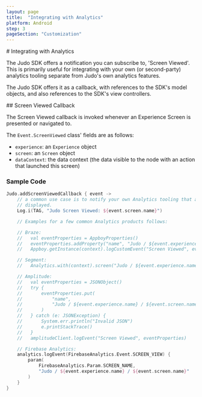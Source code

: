 ```yaml
---
layout: page
title:  "Integrating with Analytics"
platform: Android
step: 3
pageSection: "Customization"
---
```

<section id="{{ page.title | slugify }}" markdown=1>
# Integrating with Analytics

The Judo SDK offers a notification you can subscribe to, 'Screen Viewed'. This is primarily useful for integrating with your own (or second-party) analytics tooling separate from Judo's own analytics features.

The Judo SDK offers it as a callback, with references to the SDK's model objects, and also references to the SDK's view controllers.
</section>
<section id="screen-viewed-callback" markdown=1>
## Screen Viewed Callback

The Screen Viewed callback is invoked whenever an Experience Screen is presented or navigated to.

The `Event.ScreenViewed` class' fields are as follows:

- `experience`: an `Experience` object
- `screen`: an `Screen` object
- `dataContext`: the data context (the data visible to the node with an action that launched this screen)

### Sample Code

```kotlin
Judo.addScreenViewedCallback { event ->
    // a common use case is to notify your own Analytics tooling that a Judo screen has been
    // displayed.
    Log.i(TAG, "Judo Screen Viewed: ${event.screen.name}")

    // Examples for a few common Analytics products follows:

    // Braze:
    //   val eventProperties = AppboyProperties()
    //   eventProperties.addProperty("name", "Judo / ${event.experience.name} / ${event.screen.name}")
    //   Appboy.getInstance(context).logCustomEvent("Screen Viewed", eventProperties)

    // Segment:
    //   Analytics.with(context).screen("Judo / ${event.experience.name} / ${event.screen.name}")

    // Amplitude:
    //   val eventProperties = JSONObject()
    //   try {
    //       eventProperties.put(
    //           "name",
    //           "Judo / ${event.experience.name} / ${event.screen.name}"
    //       )
    //   } catch (e: JSONException) {
    //       System.err.println("Invalid JSON")
    //       e.printStackTrace()
    //   }
    //   amplitudeClient.logEvent("Screen Viewed", eventProperties)

    // Firebase Analytics:
    analytics.logEvent(FirebaseAnalytics.Event.SCREEN_VIEW) {
        param(
            FirebaseAnalytics.Param.SCREEN_NAME,
            "Judo / ${event.experience.name} / ${event.screen.name}"
        )
    }
}
```
</section>
